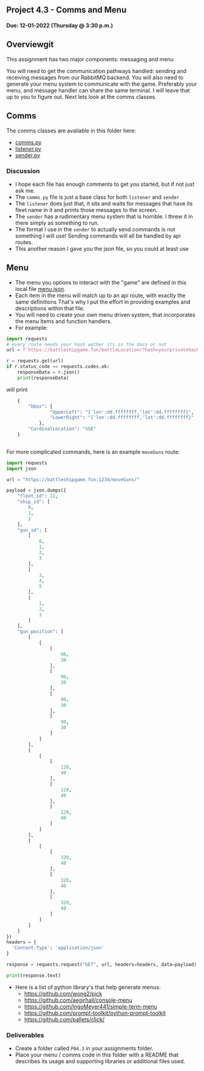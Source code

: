 ## Project 4.3 - Comms and Menu
#### Due: 12-01-2022 (Thursday @ 3:30 p.m.)

## Overviewgit 

This assignment has two major components: messaging and menu

You will need to get the communication pathways handled: sending and receiving messages from our RabbitMQ backend. You will also need to generate your menu system to communicate with the game. Preferably your menu, and message handler can share the same terminal. I will leave that up to you to figure out. Next lets look at the comms classes.


## Comms

The comms classes are available in this folder here:
- [comms.py](./commsCode/comms.py)
- [listener.py](./commsCode/listener.py)
- [sender.py](./commsCode/sender.py)

### Discussion
- I hope each file has enough comments to get you started, but if not just ask me. 
- The `comms.py` file is just a base class for both `listener` and `sender`
- The `listener` does just that, it sits and waits for messages that have its fleet name in it and prints those messages to the screen.
- The `sender` has a rudimentary menu system that is horrible. I threw it in there simply as something to run. 
- The format I use in the `sender` to actually send commands is not something I will use! Sending commands will all be handled by api routes.
- This another reason I gave you the json file, so you could at least use 

## Menu

- The menu you options to interact with the "game" are defined in this local file [menu.json](./menu.json).
- Each item in the menu will match up to an api route, with exactly the same definitions That's why I put the effort in providing examples and descriptions within that file.
- You will need to create your own menu driven system, that incorporates the menu items and function handlers. 
- For example:

```python
import requests
# every route needs your hash wether its in the docs or not
url = f'https://battleshipgame.fun/battleLocation/?hash=yourprivatehashkey&fleet_id=us_navy'

r = requests.get(url)
if r.status_code == requests.codes.ok:
    responseData = r.json() 
    print(responseData)
```
will print

```python
    {
        "bbox": {
                "UpperLeft": "{'lon':dd.ffffffff,'lat':dd.ffffffff}",
                "LowerRight": "{'lon':dd.ffffffff,'lat':dd.ffffffff}"
            },
        "CardinalLocation": "SSE"
    }
        
```

For more complicated commands, here is an example `moveGuns` route:

```python
import requests
import json

url = "https://battleshipgame.fun:1234/moveGuns/"

payload = json.dumps({
    "fleet_id": 11,
    "ship_id": [
        0,
        1,
        2
    ],
    "gun_id": [
        [
            0,
            1,
            2,
            3
        ],
        [
            3,
            4,
            5
        ],
        [
            1,
            2,
            3
        ]
    ],
    "gun_position": [
        [
            [
                [
                    90,
                    30
                ],
                [
                    90,
                    30
                ],
                [
                    90,
                    30
                ],
                [
                    90,
                    30
                ]
            ]
        ],
        [
            [
                [
                    120,
                    40
                ],
                [
                    120,
                    40
                ],
                [
                    120,
                    40
                ]
            ]
        ],
        [
            [
                [
                    320,
                    40
                ],
                [
                    320,
                    40
                ],
                [
                    320,
                    40
                ]
            ]
        ]
    ]
})
headers = {
  'Content-Type': 'application/json'
}

response = requests.request("GET", url, headers=headers, data=payload)

print(response.text)
```

- Here is a list of python library's that help generate menus:
    - https://github.com/wong2/pick
    - https://github.com/aegirhall/console-menu
    - https://github.com/IngoMeyer441/simple-term-menu
    - https://github.com/prompt-toolkit/python-prompt-toolkit
    - https://github.com/pallets/click/


### Deliverables

- Create a folder called `P04.3` in your assignments folder.
- Place your menu / comms code in this folder with a README that describes its usage and supporting libraries or additional files used. 


